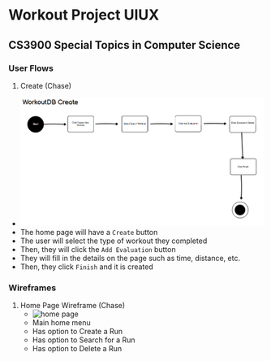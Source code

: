 # Workout Project UIUX

## CS3900 Special Topics in Computer Science

### User Flows

1. Create (Chase)
  * ![create flow](images/createflow.png)
  * The home page will have a `Create` button
  * The user will select the type of workout they completed
  * Then, they will click the `Add Evaluation` button
  * They will fill in the details on the page such as time, distance, etc.
  * Then, they click `Finish` and it is created


### Wireframes

1. Home Page Wireframe (Chase)
   * ![home page](images/homepagewireframe.png)
   * Main home menu
   * Has option to Create a Run
   * Has option to Search for a Run
   * Has option to Delete a Run

